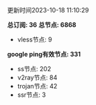更新时间2023-10-18 11:10:29

**总订阅: 36**
**总节点: 6868**
- vless节点: 9

**google ping有效节点: 331**
- ss节点: 202
- v2ray节点: 84
- trojan节点: 42
- ssr节点: 3
